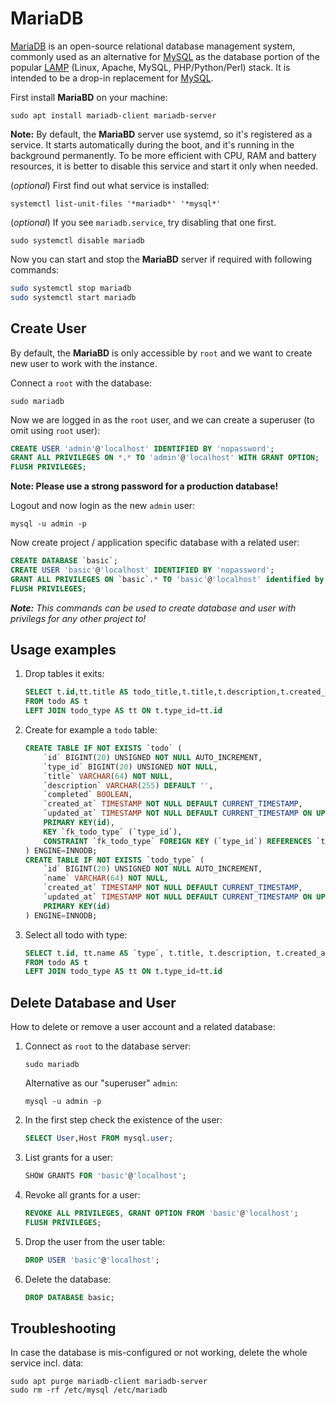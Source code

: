 # MariaDB

[MariaDB](https://mariadb.org/) is an open-source relational database management system, commonly used as an alternative for [MySQL](https://www.mysql.com/) as the database portion of the popular [LAMP](https://www.digitalocean.com/community/tutorials/how-to-install-linux-apache-mysql-php-lamp-stack-on-ubuntu-20-04) (Linux, Apache, MySQL, PHP/Python/Perl) stack. It is intended to be a drop-in replacement for [MySQL](https://www.mysql.com/).

First install **MariaBD** on your machine:

```shell
sudo apt install mariadb-client mariadb-server
```

**Note:** By default, the **MariaBD** server use systemd, so it's registered as a service. It starts automatically during the boot, and it's running in the background permanently. To be more efficient with CPU, RAM and battery resources, it is better to disable this service and start it only when needed.

(_optional_) First find out what service is installed:

```shell
systemctl list-unit-files '*mariadb*' '*mysql*'
```

(_optional_) If you see `mariadb.service`, try disabling that one first.

```shell
sudo systemctl disable mariadb
```

Now you can start and stop the **MariaBD** server if required with following commands:

```bash
sudo systemctl stop mariadb
sudo systemctl start mariadb
```

## Create User

By default, the **MariaBD** is only accessible by `root` and we want to create new user to work with the instance.

Connect a  `root` with the database:

```shell
sudo mariadb
```

Now we are logged in as the `root` user, and we can create a superuser (to omit using `root` user):

```sql
CREATE USER 'admin'@'localhost' IDENTIFIED BY 'nopassword';
GRANT ALL PRIVILEGES ON *.* TO 'admin'@'localhost' WITH GRANT OPTION;
FLUSH PRIVILEGES;
```

**Note: Please use a strong password for a production database!**

Logout and now login as the new `admin` user:

```shell
mysql -u admin -p
```

Now create project / application specific database with a related user:

```sql
CREATE DATABASE `basic`;
CREATE USER 'basic'@'localhost' IDENTIFIED BY 'nopassword';
GRANT ALL PRIVILEGES ON `basic`.* TO 'basic'@'localhost' identified by 'nopassword';
FLUSH PRIVILEGES;
```

_**Note:** This commands can be used to create database and user with privilegs for any other project to!_

## Usage examples

1. Drop tables it exits:

    ```sql
    SELECT t.id,tt.title AS todo_title,t.title,t.description,t.created_at,t.updated_at
    FROM todo AS t
    LEFT JOIN todo_type AS tt ON t.type_id=tt.id
    ```

1. Create for example a `todo` table:

    ```sql
    CREATE TABLE IF NOT EXISTS `todo` (
        `id` BIGINT(20) UNSIGNED NOT NULL AUTO_INCREMENT,
        `type_id` BIGINT(20) UNSIGNED NOT NULL,
        `title` VARCHAR(64) NOT NULL,
        `description` VARCHAR(255) DEFAULT '',
        `completed` BOOLEAN,
        `created_at` TIMESTAMP NOT NULL DEFAULT CURRENT_TIMESTAMP,
        `updated_at` TIMESTAMP NOT NULL DEFAULT CURRENT_TIMESTAMP ON UPDATE CURRENT_TIMESTAMP,
        PRIMARY KEY(id),
        KEY `fk_todo_type` (`type_id`),
        CONSTRAINT `fk_todo_type` FOREIGN KEY (`type_id`) REFERENCES `todo_type` (`id`) ON DELETE CASCADE ON UPDATE CASCADE
    ) ENGINE=INNODB;
    CREATE TABLE IF NOT EXISTS `todo_type` (
        `id` BIGINT(20) UNSIGNED NOT NULL AUTO_INCREMENT,
        `name` VARCHAR(64) NOT NULL,
        `created_at` TIMESTAMP NOT NULL DEFAULT CURRENT_TIMESTAMP,
        `updated_at` TIMESTAMP NOT NULL DEFAULT CURRENT_TIMESTAMP ON UPDATE CURRENT_TIMESTAMP,
        PRIMARY KEY(id)
    ) ENGINE=INNODB;
    ```

1. Select all todo with type:

    ```sql
    SELECT t.id, tt.name AS `type`, t.title, t.description, t.created_at, t.updated_at
    FROM todo AS t
    LEFT JOIN todo_type AS tt ON t.type_id=tt.id
    ```

## Delete Database and User

How to delete or remove a user account and a related database:

1. Connect as `root` to the database server: 

    ```shell
    sudo mariadb
    ```

    Alternative as our "superuser" `admin`:

    ```shell
    mysql -u admin -p
    ```

1. In the first step check the existence of the user:

    ```sql
    SELECT User,Host FROM mysql.user;
    ```

1. List grants for a user:

    ```sql
    SHOW GRANTS FOR 'basic'@'localhost';
    ```

1. Revoke all grants for a user:

    ```sql
    REVOKE ALL PRIVILEGES, GRANT OPTION FROM 'basic'@'localhost';
    FLUSH PRIVILEGES;
    ```

1. Drop the user from the user table:

    ```sql
    DROP USER 'basic'@'localhost';
    ```

1. Delete the database:

    ```sql
    DROP DATABASE basic;
    ```

## Troubleshooting

In case the database is mis-configured or not working, delete the whole service incl. data:

```shell
sudo apt purge mariadb-client mariadb-server
sudo rm -rf /etc/mysql /etc/mariadb 
```
